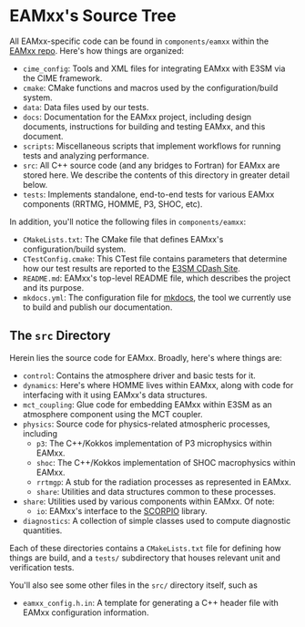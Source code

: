 # EAMxx's Source Tree

All EAMxx-specific code can be found in `components/eamxx` within the
[EAMxx repo](https://github.com/E3SM-Project/scream). Here's how things are
organized:

+ `cime_config`: Tools and XML files for integrating EAMxx with E3SM via the
  CIME framework.
+ `cmake`: CMake functions and macros used by the configuration/build system.
+ `data`: Data files used by our tests.
+ `docs`: Documentation for the EAMxx project, including design documents,
  instructions for building and testing EAMxx, and this document.
+ `scripts`: Miscellaneous scripts that implement workflows for running tests
  and analyzing performance.
+ `src`: All C++ source code (and any bridges to Fortran) for EAMxx are stored
  here. We describe the contents of this directory in greater detail below.
+ `tests`: Implements standalone, end-to-end tests for various EAMxx
  components (RRTMG, HOMME, P3, SHOC, etc).

In addition, you'll notice the following files in `components/eamxx`:

+ `CMakeLists.txt`: The CMake file that defines EAMxx's configuration/build
  system.
+ `CTestConfig.cmake`: This CTest file contains parameters that determine how
  our test results are reported to the [E3SM CDash Site](http://my.cdash.org/submit.php?project=E3SM).
+ `README.md`: EAMxx's top-level README file, which describes the project and
  its purpose.
+ `mkdocs.yml`: The configuration file for [mkdocs](https://www.mkdocs.org/),
  the tool we currently use to build and publish our documentation.

## The `src` Directory

Herein lіes the source code for EAMxx. Broadly, here's where things are:

+ `control`: Contains the atmosphere driver and basic tests for it.
+ `dynamics`: Here's where HOMME lives within EAMxx, along with code for
  interfacing with it using EAMxx's data structures.
+ `mct_coupling`: Glue code for embedding EAMxx within E3SM as an atmosphere
  component using the MCT coupler.
+ `physics`: Source code for physics-related atmospheric processes, including
  + `p3`: The C++/Kokkos implementation of P3 microphysics within EAMxx.
  + `shoc`: The C++/Kokkos implementation of SHOC macrophysics within EAMxx.
  + `rrtmgp`: A stub for the radiation processes as represented in EAMxx.
  + `share`: Utilities and data structures common to these processes.
+ `share`: Utilities used by various components within EAMxx. Of note:
  + `io`: EAMxx's interface to the [SCORPIO](https://e3sm.org/scorpio-parallel-io-library/)
    library.
+ `diagnostics`: A collection of simple classes used to compute diagnostic
  quantities.

Each of these directories contains a `CMakeLists.txt` file for defining how
things are build, and a `tests/` subdirectory that houses relevant
unit and verification tests.

You'll also see some other files in the `src/` directory itself, such as

+ `eamxx_config.h.in`: A template for generating a C++ header file with
  EAMxx configuration information.
